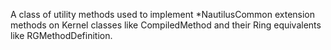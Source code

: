 A class of utility methods used to implement *NautilusCommon extension methods on Kernel classes like CompiledMethod and their Ring equivalents like RGMethodDefinition.